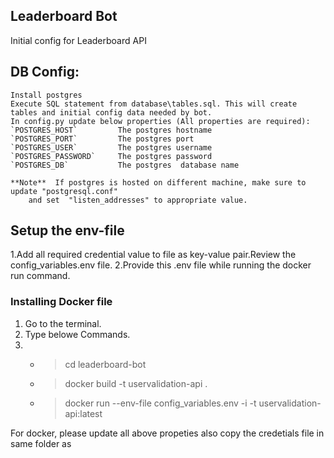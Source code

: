 ## Leaderboard Bot  
Initial config for Leaderboard API  
  
  
## DB Config:   
	Install postgres   
	Execute SQL statement from database\tables.sql. This will create tables and initial config data needed by bot.  
	In config.py update below properties (All properties are required):  
	`POSTGRES_HOST`			The postgres hostname  
    `POSTGRES_PORT`			The postgres port  
    `POSTGRES_USER`			The postgres username  
    `POSTGRES_PASSWORD`		The postgres password  
    `POSTGRES_DB`			The postgres  database name  
	
	**Note**  If postgres is hosted on different machine, make sure to update "postgresql.conf" 
		and set  "listen_addresses" to appropriate value.  
	  

## Setup the env-file
1.Add all required credential value to file as key-value pair.Review the config_variables.env file. 
2.Provide this .env file while running the docker run command.

### Installing Docker file
1. Go to the terminal.
2. Type belowe Commands.
3. * >cd leaderboard-bot
   * >docker build -t uservalidation-api .
   * >docker run --env-file config_variables.env -i -t uservalidation-api:latest
    
For docker, please update all above propeties also copy the credetials file in same folder as 	  
	  
	